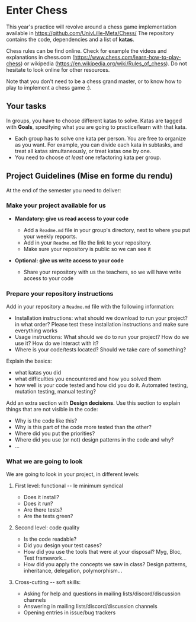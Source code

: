 # Enter Chess

This year's practice will revolve around a chess game implementation available in https://github.com/UnivLille-Meta/Chess/
The repository contains the code, dependencies and a list of **katas**.

Chess rules can be find online.
Check for example the videos and explanations in chess.com (https://www.chess.com/learn-how-to-play-chess) or wikipedia (https://en.wikipedia.org/wiki/Rules_of_chess).
Do not hesitate to look online for other resources.

Note that you don't need to be a chess grand master, or to know how to play to implement a chess game :).

## Your tasks

In groups, you have to choose different katas to solve.
Katas are tagged with **Goals**, specifying what you are going to practice/learn with that kata.

- Each group has to solve one kata per person. You are free to organize as you want. For example, you can divide each kata in subtasks, and treat all katas simultaneously, or treat katas one by one.
- You need to choose *at least* one refactoring kata per group.

## Project Guidelines (Mise en forme du rendu)

At the end of the semester you need to deliver:

### Make your project available for us

- **Mandatory: give us read access to your code**
   - Add a `Readme.md` file in your group's directory, next to where you put your weekly repports.
   - Add in your `Readme.md` file the link to your repository.
   - Make sure your repository is public so we can see it
 
- **Optional: give us write access to your code**
   - Share your repository with us the teachers, so we will have write access to your code
 
### Prepare your repository instructions

Add in your repository a `Readme.md` file with the following information:
- Installation instructions: what should we download to run your project? in what order? Please test these installation instructions and make sure everything works
- Usage instructions: What should we do to run your project? How do we use it? How do we interact with it?
- Where is your code/tests located? Should we take care of something?

Explain the basics:
 - what katas you did
 - what difficulties you encountered and how you solved them
 - how well is your code tested and how did you do it. Automated testing, mutation testing, manual testing?

Add an extra section with **Design decisions**. Use this section to explain things that are not visible in the code:
- Why is the code like this?
- Why is this part of the code more tested than the other?
- Where did you put the priorities?
- Where did you use (or not) design patterns in the code and why?
- ...

### What we are going to look

We are going to look in your project, in different levels:

1. First level: functional -- le minimum syndical
    - Does it install?
    - Does it run?
    - Are there tests?
    - Are the tests green?

2. Second level: code quality
    - Is the code readable?
    - Did you design your test cases?
    - How did you use the tools that were at your disposal? Myg, Bloc, Test framework...
    - How did you apply the concepts we saw in class? Design patterns, inheritance, delegation, polymorphism...

3. Cross-cutting -- soft skills:
    - Asking for help and questions in mailing lists/discord/discussion channels
    - Answering in mailing lists/discord/discussion channels
    - Opening entries in issue/bug trackers
